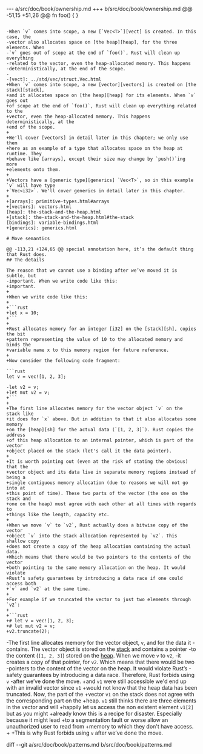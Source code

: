 --- a/src/doc/book/ownership.md
+++ b/src/doc/book/ownership.md
@@ -51,15 +51,26 @@ fn foo() {
 }
 ```
 
-When `v` comes into scope, a new [`Vec<T>`][vect] is created. In this case, the
-vector also allocates space on [the heap][heap], for the three elements. When
-`v` goes out of scope at the end of `foo()`, Rust will clean up everything
-related to the vector, even the heap-allocated memory. This happens
-deterministically, at the end of the scope.
-
-[vect]: ../std/vec/struct.Vec.html
+When `v` comes into scope, a new [vector][vectors] is created on [the stack][stack],
+and it allocates space on [the heap][heap] for its elements. When `v` goes out
+of scope at the end of `foo()`, Rust will clean up everything related to the
+vector, even the heap-allocated memory. This happens deterministically, at the
+end of the scope.
+
+We'll cover [vectors] in detail later in this chapter; we only use them
+here as an example of a type that allocates space on the heap at runtime. They
+behave like [arrays], except their size may change by `push()`ing more
+elements onto them.
+
+Vectors have a [generic type][generics] `Vec<T>`, so in this example `v` will have type
+`Vec<i32>`. We'll cover generics in detail later in this chapter.
+
+[arrays]: primitive-types.html#arrays
+[vectors]: vectors.html
 [heap]: the-stack-and-the-heap.html
+[stack]: the-stack-and-the-heap.html#the-stack
 [bindings]: variable-bindings.html
+[generics]: generics.html
 
 # Move semantics
 
@@ -113,21 +124,65 @@ special annotation here, it’s the default thing that Rust does.
 ## The details
 
 The reason that we cannot use a binding after we’ve moved it is subtle, but
-important. When we write code like this:
+important.
+
+When we write code like this:
+
+```rust
+let x = 10;
+```
+
+Rust allocates memory for an integer [i32] on the [stack][sh], copies the bit
+pattern representing the value of 10 to the allocated memory and binds the
+variable name x to this memory region for future reference.
+
+Now consider the following code fragment:
 
 ```rust
 let v = vec![1, 2, 3];
 
-let v2 = v;
+let mut v2 = v;
+```
+
+The first line allocates memory for the vector object `v` on the stack like
+it does for `x` above. But in addition to that it also allocates some memory
+on the [heap][sh] for the actual data (`[1, 2, 3]`). Rust copies the address
+of this heap allocation to an internal pointer, which is part of the vector
+object placed on the stack (let's call it the data pointer).
+
+It is worth pointing out (even at the risk of stating the obvious) that the
+vector object and its data live in separate memory regions instead of being a
+single contiguous memory allocation (due to reasons we will not go into at
+this point of time). These two parts of the vector (the one on the stack and
+one on the heap) must agree with each other at all times with regards to
+things like the length, capacity etc.
+
+When we move `v` to `v2`, Rust actually does a bitwise copy of the vector
+object `v` into the stack allocation represented by `v2`. This shallow copy
+does not create a copy of the heap allocation containing the actual data.
+Which means that there would be two pointers to the contents of the vector
+both pointing to the same memory allocation on the heap. It would violate
+Rust’s safety guarantees by introducing a data race if one could access both
+`v` and `v2` at the same time.
+
+For example if we truncated the vector to just two elements through `v2`:
+
+```rust
+# let v = vec![1, 2, 3];
+# let mut v2 = v;
+v2.truncate(2);
 ```
 
-The first line allocates memory for the vector object, `v`, and for the data it
-contains. The vector object is stored on the [stack][sh] and contains a pointer
-to the content (`[1, 2, 3]`) stored on the [heap][sh]. When we move `v` to `v2`,
-it creates a copy of that pointer, for `v2`. Which means that there would be two
-pointers to the content of the vector on the heap. It would violate Rust’s
-safety guarantees by introducing a data race. Therefore, Rust forbids using `v`
-after we’ve done the move.
+and `v1` were still accessible we'd end up with an invalid vector since `v1`
+would not know that the heap data has been truncated. Now, the part of the
+vector `v1` on the stack does not agree with the corresponding part on the
+heap. `v1` still thinks there are three elements in the vector and will
+happily let us access the non existent element `v1[2]` but as you might
+already know this is a recipe for disaster. Especially because it might lead
+to a segmentation fault or worse allow an unauthorized user to read from
+memory to which they don't have access.
+
+This is why Rust forbids using `v` after we’ve done the move.
 
 [sh]: the-stack-and-the-heap.html
 
diff --git a/src/doc/book/patterns.md b/src/doc/book/patterns.md
